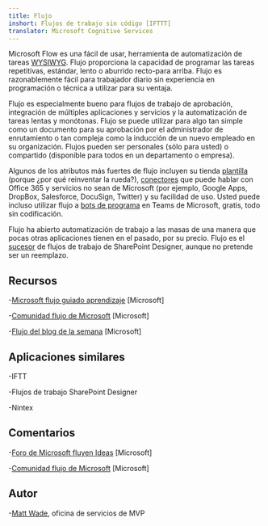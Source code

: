 ```yaml
---
title: Flujo
inshort: Flujos de trabajo sin código [IFTTT]
translator: Microsoft Cognitive Services
---
```



Microsoft Flow es una fácil de usar, herramienta de automatización de tareas [WYSIWYG](https://en.wikipedia.org/wiki/WYSIWYG). Flujo proporciona la capacidad de programar las tareas repetitivas, estándar, lento o aburrido recto-para arriba. Flujo es razonablemente fácil para trabajador diario sin experiencia en programación o técnica a utilizar para su ventaja.

Flujo es especialmente bueno para flujos de trabajo de aprobación, integración de múltiples aplicaciones y servicios y la automatización de tareas lentas y monótonas. Flujo se puede utilizar para algo tan simple como un documento para su aprobación por el administrador de enrutamiento o tan compleja como la inducción de un nuevo empleado en su organización. Flujos pueden ser personales (sólo para usted) o compartido (disponible para todos en un departamento o empresa).

Algunos de los atributos más fuertes de flujo incluyen su tienda [plantilla](https://flow.microsoft.com/en-us/templates/) (porque ¿por qué reinventar la rueda?), [conectores](https://flow.microsoft.com/en-us/connectors/) que puede hablar con Office 365 y servicios no sean de Microsoft (por ejemplo, Google Apps, DropBox, Salesforce, DocuSign, Twitter) y su facilidad de uso. Usted puede incluso utilizar flujo a [bots de programa](https://blog.getbizzy.io/introducing-bizzy-templates-b191b38d2370) en Teams de Microsoft, gratis, todo sin codificación.

Flujo ha abierto automatización de trabajo a las masas de una manera que pocas otras aplicaciones tienen en el pasado, por su precio. Flujo es el [sucesor](https://docs.microsoft.com/en-us/flow/frequently-asked-questions) de flujos de trabajo de SharePoint Designer, aunque no pretende ser un reemplazo.

Recursos
---------

-[Microsoft flujo guiado aprendizaje](https://docs.microsoft.com/en-us/flow/guided-learning/)
    \[Microsoft\]

-[Comunidad flujo de Microsoft](https://powerusers.microsoft.com/t5/Microsoft-Flow-Community/ct-p/FlowCommunity)
    \[Microsoft\]

-[Flujo del blog de la semana](https://flow.microsoft.com/en-us/blog/category/flow-of-the-week/)
    \[Microsoft\]

Aplicaciones similares
--------------------

-IFTT

-Flujos de trabajo SharePoint Designer

-Nintex

Comentarios
--------------------

-[Foro de Microsoft fluyen Ideas](https://powerusers.microsoft.com/t5/Flow-Ideas/idb-p/FlowIdeas)
    \[Microsoft\]

-[Comunidad flujo de Microsoft](https://powerusers.microsoft.com/t5/Microsoft-Flow-Community/ct-p/FlowCommunity)
    \[Microsoft\]

Autor
---------

-[Matt Wade](https://www.linkedin.com/in/thatmattwade/), oficina de servicios de MVP


